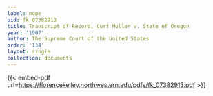 ```yaml
---
label: nope
pid: fk_07382913
title: Transcript of Record, Curt Muller v. State of Oregon
year: '1907'
author: The Supreme Court of the United States
order: '134'
layout: single
collection: documents
---
```



{{< embed-pdf url=https://florencekelley.northwestern.edu/pdfs/fk_07382913.pdf >}}